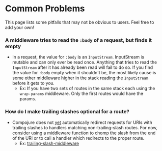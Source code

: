 # Common Problems

This page lists some pitfalls that may not be obvious to users. Feel free to add your own!

### A middleware tries to read the `:body` of a request, but finds it empty

* In a request, the value for `:body` is an `InputStream`. InputStream is mutable and can only ever be read once. Anything that tries to read the `InputStream` after it has already been read will fail to do so. If you find the value for `:body`
 empty when it shouldn't be, the most likely cause is some other middleware higher in the stack reading the `InputStream` before it gets to you. 
    * Ex: If you have two sets of routes in the same stack each using the `wrap-params` middleware. Only the first routes would have the params.

### How do I make trailing slashes optional for a route?
    
* Compojure does not [yet](https://github.com/weavejester/compojure/issues/68) automatically redirect requests for URIs with trailing slashes to handlers matching non-trailing-slash routes. For now, consider using a middleware function to chomp the slash from the end of the URI or to call a handler which redirects to the proper route. 
    * Ex: [trailing-slash-middleware](https://gist.github.com/dannypurcell/8215411)
